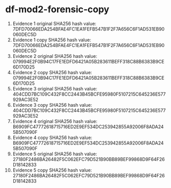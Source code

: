 # df-mod2-forensic-copy

1. Evidence 1 original SHA256 hash value: 7DFD70066EDA254BFAE4FC1EA1FEFB547B1F2F7A656C6F1AD531EB90060DEC5D
2. Evidence 1 copy SHA256 hash value: 7DFD70066EDA254BFAE4FC1EA1FEFB547B1F2F7A656C6F1AD531EB90060DEC5D
3. Evidence 2 original SHA256 hash value: 079994E2F0B94C17FE1EDFD6421A05B283611BEFF318C88B6383B9CE6D170D25
4. Evidence 2 copy SHA256 hash value: 079994E2F0B94C17FE1EDFD6421A05B283611BEFF318C88B6383B9CE6D170D25
5. Evidence 3 original SHA256 hash value: 404CDD7BC109C432F8CC2443B45BCFE95980F5107215C645236E577929AC3E52
6. Evidence 3 copy SHA256 hash value: 404CDD7BC109C432F8CC2443B45BCFE95980F5107215C645236E577929AC3E52
7. Evidence 4 original SHA256 hash value: B6909FC47772618715716ED2E9EF534DC253942855A92006F8ADA245B507090F
8. Evidence 4 copy SHA256 hash value: B6909FC47772618715716ED2E9EF534DC253942855A92006F8ADA245B507090F
9. Evidence 5 original SHA256 hash value: 27180F2486BA26482F5C062EFC79D521B90BB89BEF99868D9F64F26D18142833
10. Evidence 5 copy SHA256 hash value: 27180F2486BA26482F5C062EFC79D521B90BB89BEF99868D9F64F26D18142833

